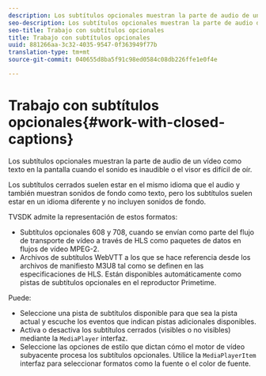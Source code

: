 ```yaml
---
description: Los subtítulos opcionales muestran la parte de audio de un vídeo como texto en la pantalla cuando el sonido es inaudible o el visor es difícil de oír.
seo-description: Los subtítulos opcionales muestran la parte de audio de un vídeo como texto en la pantalla cuando el sonido es inaudible o el visor es difícil de oír.
seo-title: Trabajo con subtítulos opcionales
title: Trabajo con subtítulos opcionales
uuid: 881266aa-3c32-4035-9547-0f363949f77b
translation-type: tm+mt
source-git-commit: 040655d8ba5f91c98ed0584c08db226ffe1e0f4e

---
```



# Trabajo con subtítulos opcionales{#work-with-closed-captions}

Los subtítulos opcionales muestran la parte de audio de un vídeo como texto en la pantalla cuando el sonido es inaudible o el visor es difícil de oír.

Los subtítulos cerrados suelen estar en el mismo idioma que el audio y también muestran sonidos de fondo como texto, pero los subtítulos suelen estar en un idioma diferente y no incluyen sonidos de fondo.

TVSDK admite la representación de estos formatos:

* Subtítulos opcionales 608 y 708, cuando se envían como parte del flujo de transporte de vídeo a través de HLS como paquetes de datos en flujos de vídeo MPEG-2.
* Archivos de subtítulos WebVTT a los que se hace referencia desde los archivos de manifiesto M3U8 tal como se definen en las especificaciones de HLS. Están disponibles automáticamente como pistas de subtítulos opcionales en el reproductor Primetime.

Puede:

* Seleccione una pista de subtítulos disponible para que sea la pista actual y escuche los eventos que indican pistas adicionales disponibles.
* Activa o desactiva los subtítulos cerrados (visibles o no visibles) mediante la `MediaPlayer` interfaz.
* Seleccione las opciones de estilo que dictan cómo el motor de vídeo subyacente procesa los subtítulos opcionales. Utilice la `MediaPlayerItem` interfaz para seleccionar formatos como la fuente o el color de fuente.

